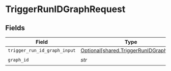 # TriggerRunIDGraphRequest


## Fields

| Field                                                                                    | Type                                                                                     | Required                                                                                 | Description                                                                              |
| ---------------------------------------------------------------------------------------- | ---------------------------------------------------------------------------------------- | ---------------------------------------------------------------------------------------- | ---------------------------------------------------------------------------------------- |
| `trigger_run_id_graph_input`                                                             | [Optional[shared.TriggerRunIDGraphInput]](../../models/shared/triggerrunidgraphinput.md) | :heavy_minus_sign:                                                                       | N/A                                                                                      |
| `graph_id`                                                                               | *str*                                                                                    | :heavy_check_mark:                                                                       | N/A                                                                                      |